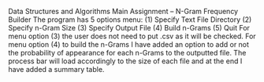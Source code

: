 
Data Structures and Algorithms
Main Assignment – N-Gram Frequency Builder
The program has 5 options menu:
(1) Specify Text File Directory
(2) Specify n-Gram Size
(3) Specify Output File
(4) Build n-Grams
(5) Quit
For menu option (3) the user does not need to put .csv as it will be checked.
For menu option (4) to build the n-Grams I have added an option to add or not the probability of appearance for each n-Grams to the outputted file.
The process bar will load accordingly to the size of each file and at the end I have added a summary table.
